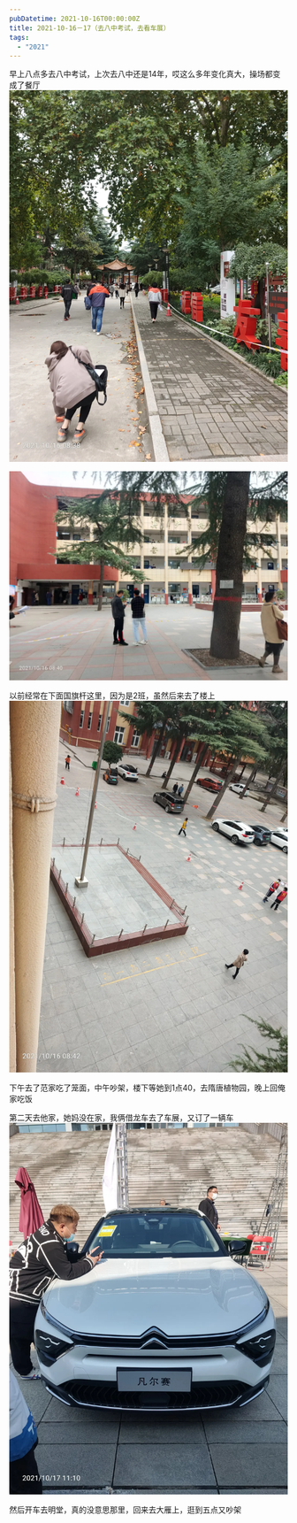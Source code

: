 ```yaml
---
pubDatetime: 2021-10-16T00:00:00Z
title: 2021-10-16－17（去八中考试，去看车展）
tags:
  - "2021"
---
```


早上八点多去八中考试，上次去八中还是14年，哎这么多年变化真大，操场都变成了餐厅![](../../img/6904315-b11f025bc36fd349.jpg)

![](../../img/6904315-3868b1329910dfc1.jpg)

以前经常在下面国旗杆这里，因为是2班，虽然后来去了楼上![](../../img/6904315-cfbcd9406255c64f.jpg)

下午去了范家吃了笼面，中午吵架，楼下等她到1点40，去隋唐植物园，晚上回俺家吃饭


第二天去他家，她妈没在家，我俩借龙车去了车展，又订了一辆车![](../../img/6904315-69bd1a9ae9493df1.jpg)


然后开车去明堂，真的没意思那里，回来去大雁上，逛到五点又吵架

